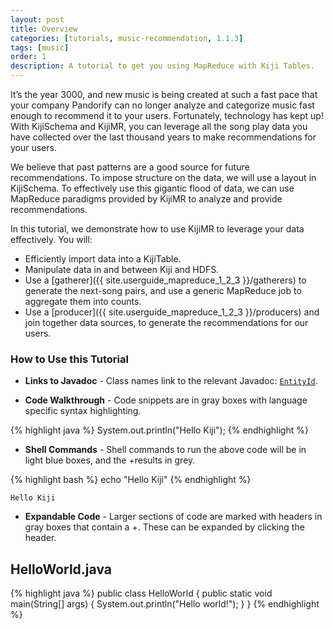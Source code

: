 ```yaml
---
layout: post
title: Overview
categories: [tutorials, music-recommendation, 1.1.3]
tags: [music]
order: 1
description: A tutorial to get you using MapReduce with Kiji Tables.
---
```


It’s the year 3000, and new music is being created at such a fast pace that your company Pandorify
can no longer analyze and categorize music fast enough to recommend it to your users.  Fortunately,
technology has kept up! With KijiSchema and KijiMR, you can leverage all the song play data you have
collected over the last thousand years to make recommendations for your users.

We believe that past patterns are a good source for future recommendations. To impose structure on
the data, we will use a layout in KijiSchema. To effectively use this gigantic flood of data, we
can use MapReduce paradigms provided by KijiMR to analyze and provide recommendations.

In this tutorial, we demonstrate how to use KijiMR to leverage your data effectively. You will:

* Efficiently import data into a KijiTable.
* Manipulate data in and between Kiji and HDFS.
* Use a [gatherer]({{ site.userguide_mapreduce_1_2_3 }}/gatherers) to generate the next-song pairs,
  and use a generic MapReduce job to aggregate them into counts.
* Use a [producer]({{ site.userguide_mapreduce_1_2_3 }}/producers) and join together data sources, to
  generate the recommendations for our users.


### How to Use this Tutorial

* **Links to Javadoc** - Class names link to the relevant Javadoc:
[`EntityId`]({{site.api_schema_1_3_4}}/EntityId.html).

* **Code Walkthrough** - Code snippets are in gray boxes with language specific syntax highlighting.

{% highlight java %}
System.out.println("Hello Kiji");
{% endhighlight %}

* **Shell Commands** - Shell commands to run the above code will be in light blue boxes, and the
+results in grey.

<div class="userinput">
{% highlight bash %}
echo "Hello Kiji"
{% endhighlight %}
</div>

    Hello Kiji

* **Expandable Code** - Larger sections of code are marked with headers in gray boxes that contain a
+. These can be expanded by clicking the header.

<div id="accordion-container">
  <h2 class="accordion-header"> HelloWorld.java </h2>
     <div class="accordion-content">
{% highlight java %}
public class HelloWorld {
  public static void main(String[] args) {
    System.out.println("Hello world!");
  }
}
{% endhighlight %}
  </div>
</div>
